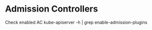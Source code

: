 Admission Controllers
=====================

Check enabled AC
kube-apiserver -h | grep enable-admission-plugins


